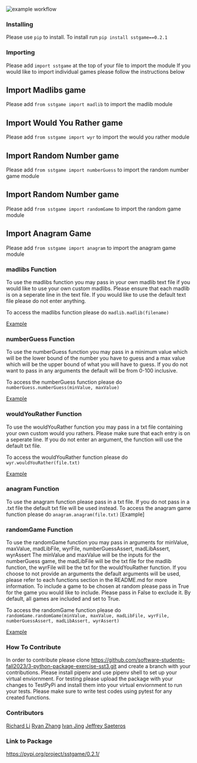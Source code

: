 ![example workflow](https://github.com/software-students-fall2023/3-python-package-exercise-sst3/actions/workflows/python-package.yml/badge.svg)

### Installing

Please use `pip` to install.
To install run `pip install sstgame==0.2.1`

### Importing

Please add `import sstgame` at the top of your file to import the module
If you would like to import individual games please follow the instructions below

## Import Madlibs game

Please add `from sstgame import madlib` to import the madlib module

## Import Would You Rather game

Please add `from sstgame import wyr` to import the would you rather module

## Import Random Number game

Please add `from sstgame import numberGuess` to import the random number game module

## Import Random Number game

Please add `from sstgame import randomGame` to import the random game module

## Import Anagram Game

Please add `from sstgame import anagram` to import the anagram game module

### madlibs Function

To use the madlibs function you may pass in your own madlib text file if you would like to use your own custom madlibs.
Please ensure that each madlib is on a seperate line in the text file. If you would like to use the default text file please
do not enter anything.

To access the madlibs function please do `madlib.madlib(filename)`

[Example](https://github.com/software-students-fall2023/3-python-package-exercise-sst3/blob/19f463a3b9d2367eb3b02f2373b2896d53064654/example.py#L8)

### numberGuess Function

To use the numberGuess function you may pass in a minimum value which will be the lower bound of the number you have to guess and
a max value which will be the upper bound of what you will have to guess. If you do not want to pass in any arguments the default
will be from 0-100 inclusive.

To access the numberGuess function please do `numberGuess.numberGuess(minValue, maxValue)`

[Example](https://github.com/software-students-fall2023/3-python-package-exercise-sst3/blob/19f463a3b9d2367eb3b02f2373b2896d53064654/example.py#L13)

### wouldYouRather Function

To use the wouldYouRather function you may pass in a txt file containing your own custom would you rathers. Please make sure that
each entry is on a seperate line. If you do not enter an argument, the function will use the default txt file.

To access the wouldYouRather function please do `wyr.wouldYouRather(file.txt)`

[Example](https://github.com/software-students-fall2023/3-python-package-exercise-sst3/blob/19f463a3b9d2367eb3b02f2373b2896d53064654/example.py#L18)

### anagram Function

To use the anagram function please pass in a txt file. If you do not pass in a .txt file the default txt file will be used instead.
To access the anagram game function please do `anagram.anagram(file.txt)`
[Example]

### randomGame Function

To use the randomGame function you may pass in arguments for minValue, maxValue, madLibFile, wyrFile, numberGuessAssert, madLibAssert, wyrAssert
The minValue and maxValue will be the inputs for the numberGuess game, the madLibFile will be the txt file for the madlib function, the wyrFile will be the txt for the wouldYouRather function. If you choose to not provide an arguments the default arguments will be used, please refer to each functions section in the README.md for more information.
To include a game to be chosen at random please pass in True for the game you would like to include. Please pass in False to exclude it. By default, all games are included and set to True.

To access the randomGame function please do `randomGame.randomGame(minValue, maxValue, madLibFile, wyrFile, numberGuessAssert, madLibAssert, wyrAssert)`

[Example](https://github.com/software-students-fall2023/3-python-package-exercise-sst3/blob/19f463a3b9d2367eb3b02f2373b2896d53064654/example.py#L23)

### How To Contribute

In order to contribute please clone https://github.com/software-students-fall2023/3-python-package-exercise-sst3.git and create a branch with your contributions. Please install pipenv and use pipenv shell to set up your virtual enviornment. For testing please upload the package with your changes to TestPyPi and install them into your virtual enviornment to run your tests. Please make sure to write test codes using pytest for any created functions.

### Contributors

[Richard Li](https://github.com/Silver1793)
[Ryan Zhang](https://github.com/CouriersRyan)
[Ivan Jing](https://github.com/IvanJing)
[Jeffrey Saeteros](https://github.com/jeffreysaeteros)

### Link to Package

https://pypi.org/project/sstgame/0.2.1/
